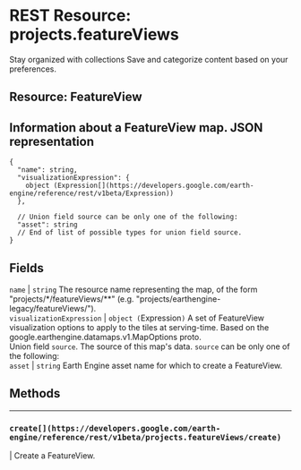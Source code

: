  
#  REST Resource: projects.featureViews
Stay organized with collections  Save and categorize content based on your preferences. 
## Resource: FeatureView
Information about a FeatureView map.
JSON representation  
---  
```
{
  "name": string,
  "visualizationExpression": {
    object (Expression[](https://developers.google.com/earth-engine/reference/rest/v1beta/Expression))
  },

  // Union field source can be only one of the following:
  "asset": string
  // End of list of possible types for union field source.
}
```
  
Fields  
---  
`name` |  `string` The resource name representing the map, of the form "projects/*/featureViews/**" (e.g. "projects/earthengine-legacy/featureViews/").  
`visualizationExpression` |  `object (`Expression[](https://developers.google.com/earth-engine/reference/rest/v1beta/Expression)`)` A set of FeatureView visualization options to apply to the tiles at serving-time. Based on the google.earthengine.datamaps.v1.MapOptions proto.  
Union field `source`. The source of this map's data. `source` can be only one of the following:  
`asset` |  `string` Earth Engine asset name for which to create a FeatureView.  
## Methods  
---  
### `create[](https://developers.google.com/earth-engine/reference/rest/v1beta/projects.featureViews/create)`
|  Create a FeatureView.  
